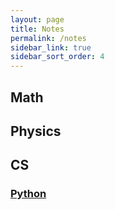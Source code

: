 ```yaml
---
layout: page
title: Notes
permalink: /notes
sidebar_link: true
sidebar_sort_order: 4
---
```


<h2>Math</h2>

<h2>Physics</h2>

<h2>CS</h2>
<h3><a href="{{ "/notes/CS/python/" | relative_url }}">Python</a></h3>

